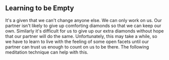 ## Learning to be Empty

It's a given that we can't change anyone
else. We can only work on us. Our partner
isn't likely to give up comforting diamonds
so that we can keep our own. Similarly it's 
difficult for us to give up our extra diamonds
without hope that our partner will do the
same. Unfortunately, this may take a while, 
so we have to learn to live with the feeling of
some open facets until our partner can trust
us enough to count on us to be there. The
following meditation technique can help with
this.
